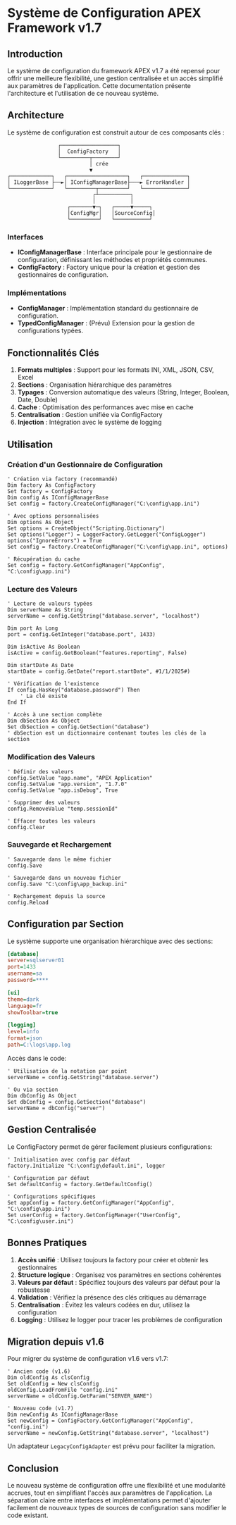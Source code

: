 # Système de Configuration APEX Framework v1.7

## Introduction

Le système de configuration du framework APEX v1.7 a été repensé pour offrir une meilleure flexibilité, une gestion centralisée et un accès simplifié aux paramètres de l'application. Cette documentation présente l'architecture et l'utilisation de ce nouveau système.

## Architecture

Le système de configuration est construit autour de ces composants clés :

```
                ┌──────────────────┐
                │  ConfigFactory   │
                └─────────┬────────┘
                          │ crée
                          ▼
┌─────────────┐   ┌───────────────────┐   ┌──────────────┐
│ ILoggerBase ├──►│ IConfigManagerBase├───► ErrorHandler │
└─────────────┘   └─────────┬─────────┘   └──────────────┘
                           ┌┴──────────┐
                           │           │
                   ┌───────▼─┐   ┌─────▼─────┐
                   │ConfigMgr│   │SourceConfig│
                   └─────────┘   └───────────┘
```

### Interfaces

- **IConfigManagerBase** : Interface principale pour le gestionnaire de configuration, définissant les méthodes et propriétés communes.
- **ConfigFactory** : Factory unique pour la création et gestion des gestionnaires de configuration.

### Implémentations

- **ConfigManager** : Implémentation standard du gestionnaire de configuration.
- **TypedConfigManager** : (Prévu) Extension pour la gestion de configurations typées.

## Fonctionnalités Clés

1. **Formats multiples** : Support pour les formats INI, XML, JSON, CSV, Excel
2. **Sections** : Organisation hiérarchique des paramètres
3. **Typages** : Conversion automatique des valeurs (String, Integer, Boolean, Date, Double)
4. **Cache** : Optimisation des performances avec mise en cache
5. **Centralisation** : Gestion unifiée via ConfigFactory
6. **Injection** : Intégration avec le système de logging

## Utilisation

### Création d'un Gestionnaire de Configuration

```vba
' Création via factory (recommandé)
Dim factory As ConfigFactory
Set factory = ConfigFactory
Dim config As IConfigManagerBase
Set config = factory.CreateConfigManager("C:\config\app.ini")

' Avec options personnalisées
Dim options As Object
Set options = CreateObject("Scripting.Dictionary")
Set options("Logger") = LoggerFactory.GetLogger("ConfigLogger")
options("IgnoreErrors") = True
Set config = factory.CreateConfigManager("C:\config\app.ini", options)

' Récupération du cache
Set config = factory.GetConfigManager("AppConfig", "C:\config\app.ini")
```

### Lecture des Valeurs

```vba
' Lecture de valeurs typées
Dim serverName As String
serverName = config.GetString("database.server", "localhost")

Dim port As Long
port = config.GetInteger("database.port", 1433)

Dim isActive As Boolean
isActive = config.GetBoolean("features.reporting", False)

Dim startDate As Date
startDate = config.GetDate("report.startDate", #1/1/2025#)

' Vérification de l'existence
If config.HasKey("database.password") Then
    ' La clé existe
End If

' Accès à une section complète
Dim dbSection As Object
Set dbSection = config.GetSection("database")
' dbSection est un dictionnaire contenant toutes les clés de la section
```

### Modification des Valeurs

```vba
' Définir des valeurs
config.SetValue "app.name", "APEX Application"
config.SetValue "app.version", "1.7.0"
config.SetValue "app.isDebug", True

' Supprimer des valeurs
config.RemoveValue "temp.sessionId"

' Effacer toutes les valeurs
config.Clear
```

### Sauvegarde et Rechargement

```vba
' Sauvegarde dans le même fichier
config.Save

' Sauvegarde dans un nouveau fichier
config.Save "C:\config\app_backup.ini"

' Rechargement depuis la source
config.Reload
```

## Configuration par Section

Le système supporte une organisation hiérarchique avec des sections:

```ini
[database]
server=sqlserver01
port=1433
username=sa
password=****

[ui]
theme=dark
language=fr
showToolbar=true

[logging]
level=info
format=json
path=C:\logs\app.log
```

Accès dans le code:

```vba
' Utilisation de la notation par point
serverName = config.GetString("database.server")

' Ou via section
Dim dbConfig As Object
Set dbConfig = config.GetSection("database")
serverName = dbConfig("server")
```

## Gestion Centralisée

Le ConfigFactory permet de gérer facilement plusieurs configurations:

```vba
' Initialisation avec config par défaut
factory.Initialize "C:\config\default.ini", logger

' Configuration par défaut
Set defaultConfig = factory.GetDefaultConfig()

' Configurations spécifiques
Set appConfig = factory.GetConfigManager("AppConfig", "C:\config\app.ini")
Set userConfig = factory.GetConfigManager("UserConfig", "C:\config\user.ini")
```

## Bonnes Pratiques

1. **Accès unifié** : Utilisez toujours la factory pour créer et obtenir les gestionnaires
2. **Structure logique** : Organisez vos paramètres en sections cohérentes
3. **Valeurs par défaut** : Spécifiez toujours des valeurs par défaut pour la robustesse
4. **Validation** : Vérifiez la présence des clés critiques au démarrage
5. **Centralisation** : Évitez les valeurs codées en dur, utilisez la configuration
6. **Logging** : Utilisez le logger pour tracer les problèmes de configuration

## Migration depuis v1.6

Pour migrer du système de configuration v1.6 vers v1.7:

```vba
' Ancien code (v1.6)
Dim oldConfig As clsConfig
Set oldConfig = New clsConfig
oldConfig.LoadFromFile "config.ini"
serverName = oldConfig.GetParam("SERVER_NAME")

' Nouveau code (v1.7)
Dim newConfig As IConfigManagerBase
Set newConfig = ConfigFactory.GetConfigManager("AppConfig", "config.ini")
serverName = newConfig.GetString("database.server", "localhost")
```

Un adaptateur `LegacyConfigAdapter` est prévu pour faciliter la migration.

## Conclusion

Le nouveau système de configuration offre une flexibilité et une modularité accrues, tout en simplifiant l'accès aux paramètres de l'application. La séparation claire entre interfaces et implémentations permet d'ajouter facilement de nouveaux types de sources de configuration sans modifier le code existant. 